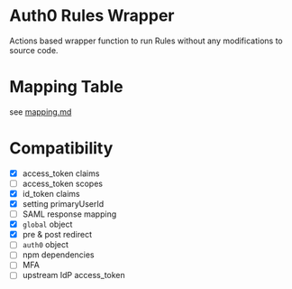 # Auth0 Rules Wrapper

Actions based wrapper function to run Rules without any modifications to source code.

# Mapping Table
see [mapping.md](mapping.md)

# Compatibility
* [x] access_token claims
* [ ] access_token scopes
* [x] id_token claims
* [x] setting primaryUserId
* [ ] SAML response mapping
* [x] `global` object
* [x] pre & post redirect 
* [ ] `auth0` object
* [ ] npm dependencies
* [ ] MFA
* [ ] upstream IdP access_token
